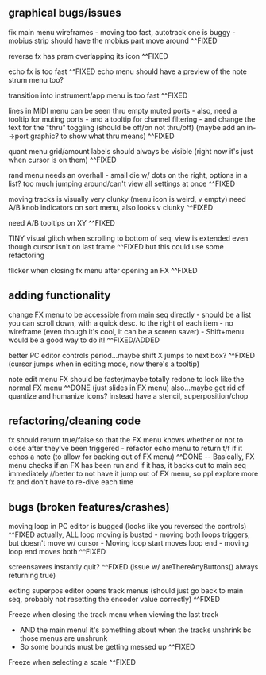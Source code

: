 graphical bugs/issues
-------------------------------------------
fix main menu wireframes 
    - moving too fast, autotrack one is buggy
    - mobius strip should have the mobius part move around
^^FIXED

reverse fx has pram overlapping its icon
^^FIXED

echo fx is too fast
^^FIXED
echo menu should have a preview of the note
strum menu too?

transition into instrument/app menu is too fast
^^FIXED

lines in MIDI menu can be seen thru empty muted ports
    - also, need a tooltip for muting ports
    - and a tooltip for channel filtering
    - and change the text for the "thru" toggling (should be off/on not thru/off) (maybe add an in-->port graphic? to show what thru means)
^^FIXED

quant menu grid/amount labels should always be visible (right now it's just when cursor is on them)
^^FIXED

rand menu needs an overhall
    - small die w/ dots on the right, options in a list? too much jumping around/can't view all settings at once
^^FIXED

moving tracks is visually very clunky (menu icon is weird, v empty)
need A/B knob indicators on sort menu, also looks v clunky
^^FIXED

need A/B tooltips on XY
^^FIXED

TINY visual glitch when scrolling to bottom of seq, view is extended even though cursor isn't on last frame
^^FIXED but this could use some refactoring

flicker when closing fx menu after opening an FX
^^FIXED

adding functionality
-------------------------------------------
change FX menu to be accessible from main seq directly
    - should be a list you can scroll down, with a quick desc. to the right of each item
    - no wireframe (even though it's cool, it can be a screen saver)
    - Shift+menu would be a good way to do it!
^^FIXED/ADDED

better PC editor controls period...maybe shift X jumps to next box?
^^FIXED (cursor jumps when in editing mode, now there's a tooltip)

note edit menu FX should be faster/maybe totally redone to look like the normal FX menu
^^DONE (just slides in FX menu)
also...maybe get rid of quantize and humanize icons? instead have a stencil, superposition/chop


refactoring/cleaning code
-------------------------------------------
fx should return true/false so that the FX menu knows whether or not to close after they’ve been triggered
    - refactor echo menu to return t/f if it echos a note (to allow for backing out of FX menu)
^^DONE -- Basically, FX menu checks if an FX has been run and if it has, it backs out to main seq immediately
//better to not have it jump out of FX menu, so ppl explore more fx and don't have to re-dive each time

bugs (broken features/crashes)
-------------------------------------------
moving loop in PC editor is bugged (looks like you reversed the controls)
^^FIXED
actually, ALL loop moving is busted
    - moving both loops triggers, but doesn't move w/ cursor
    - Moving loop start moves loop end
    - moving loop end moves both
^^FIXED

screensavers instantly quit?
^^FIXED (issue w/ areThereAnyButtons() always returning true)

exiting superpos editor opens track menus (should just go back to main seq, probably not resetting the encoder value correctly)
^^FIXED

Freeze when closing the track menu when viewing the last track
- AND the main menu! it's something about when the tracks unshrink bc those menus are unshrunk
- So some bounds must be getting messed up
^^FIXED

Freeze when selecting a scale
^^FIXED


